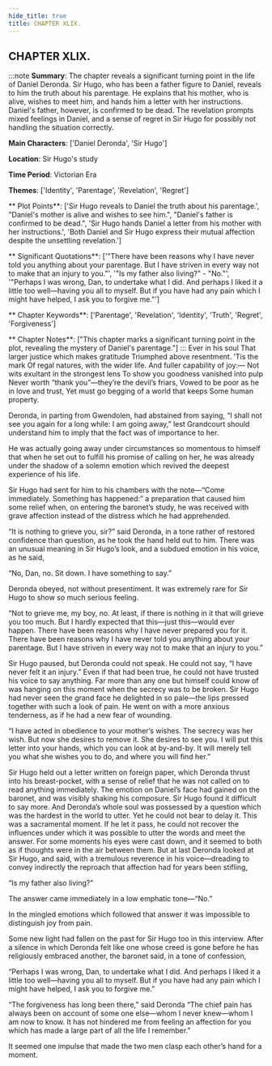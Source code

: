 ```yaml
---
hide_title: true
title: CHAPTER XLIX.
---
```

## CHAPTER XLIX.
:::note
**Summary**:
The chapter reveals a significant turning point in the life of Daniel Deronda. Sir Hugo, who has been a father figure to Daniel, reveals to him the truth about his parentage. He explains that his mother, who is alive, wishes to meet him, and hands him a letter with her instructions. Daniel's father, however, is confirmed to be dead. The revelation prompts mixed feelings in Daniel, and a sense of regret in Sir Hugo for possibly not handling the situation correctly.

**Main Characters**:
['Daniel Deronda', 'Sir Hugo']

**Location**:
Sir Hugo's study

**Time Period**:
Victorian Era

**Themes**:
['Identity', 'Parentage', 'Revelation', 'Regret']

** Plot Points**:
['Sir Hugo reveals to Daniel the truth about his parentage.', "Daniel's mother is alive and wishes to see him.", "Daniel's father is confirmed to be dead.", 'Sir Hugo hands Daniel a letter from his mother with her instructions.', 'Both Daniel and Sir Hugo express their mutual affection despite the unsettling revelation.']

** Significant Quotations**:
['"There have been reasons why I have never told you anything about your parentage. But I have striven in every way not to make that an injury to you."', '"Is my father also living?" - "No."', '"Perhaps I was wrong, Dan, to undertake what I did. And perhaps I liked it a little too well—having you all to myself. But if you have had any pain which I might have helped, I ask you to forgive me."']

** Chapter Keywords**:
['Parentage', 'Revelation', 'Identity', 'Truth', 'Regret', 'Forgiveness']

** Chapter Notes**:
["This chapter marks a significant turning point in the plot, revealing the mystery of Daniel's parentage."]
:::
Ever in his soul   That larger justice which makes gratitude   Triumphed above resentment. ’Tis the mark   Of regal natures, with the wider life.   And fuller capability of joy:—   Not wits exultant in the strongest lens   To show you goodness vanished into pulp   Never worth “thank you”—they’re the devil’s friars,   Vowed to be poor as he in love and trust,   Yet must go begging of a world that keeps   Some human property. 

Deronda, in parting from Gwendolen, had abstained from saying, “I shall not see you again for a long while: I am going away,” lest Grandcourt should understand him to imply that the fact was of importance to her. 

He was actually going away under circumstances so momentous to himself that when he set out to fulfill his promise of calling on her, he was already under the shadow of a solemn emotion which revived the deepest experience of his life. 

Sir Hugo had sent for him to his chambers with the note—“Come immediately. Something has happened:” a preparation that caused him some relief when, on entering the baronet’s study, he was received with grave affection instead of the distress which he had apprehended. 

“It is nothing to grieve you, sir?” said Deronda, in a tone rather of restored confidence than question, as he took the hand held out to him. There was an unusual meaning in Sir Hugo’s look, and a subdued emotion in his voice, as he said, 

“No, Dan, no. Sit down. I have something to say.” 

Deronda obeyed, not without presentiment. It was extremely rare for Sir Hugo to show so much serious feeling. 

“Not to grieve me, my boy, no. At least, if there is nothing in it that will grieve you too much. But I hardly expected that this—just this—would ever happen. There have been reasons why I have never prepared you for it. There have been reasons why I have never told you anything about your parentage. But I have striven in every way not to make that an injury to you.” 

Sir Hugo paused, but Deronda could not speak. He could not say, “I have never felt it an injury.” Even if that had been true, he could not have trusted his voice to say anything. Far more than any one but himself could know of was hanging on this moment when the secrecy was to be broken. Sir Hugo had never seen the grand face he delighted in so pale—the lips pressed together with such a look of pain. He went on with a more anxious tenderness, as if he had a new fear of wounding. 

“I have acted in obedience to your mother’s wishes. The secrecy was her wish. But now she desires to remove it. She desires to see you. I will put this letter into your hands, which you can look at by-and-by. It will merely tell you what she wishes you to do, and where you will find her.” 

Sir Hugo held out a letter written on foreign paper, which Deronda thrust into his breast-pocket, with a sense of relief that he was not called on to read anything immediately. The emotion on Daniel’s face had gained on the baronet, and was visibly shaking his composure. Sir Hugo found it difficult to say more. And Deronda’s whole soul was possessed by a question which was the hardest in the world to utter. Yet he could not bear to delay it. This was a sacramental moment. If he let it pass, he could not recover the influences under which it was possible to utter the words and meet the answer. For some moments his eyes were cast down, and it seemed to both as if thoughts were in the air between them. But at last Deronda looked at Sir Hugo, and said, with a tremulous reverence in his voice—dreading to convey indirectly the reproach that affection had for years been stifling, 

“Is my father also living?” 

The answer came immediately in a low emphatic tone—“No.” 

In the mingled emotions which followed that answer it was impossible to distinguish joy from pain. 

Some new light had fallen on the past for Sir Hugo too in this interview. After a silence in which Deronda felt like one whose creed is gone before he has religiously embraced another, the baronet said, in a tone of confession, 

“Perhaps I was wrong, Dan, to undertake what I did. And perhaps I liked it a little too well—having you all to myself. But if you have had any pain which I might have helped, I ask you to forgive me.” 

“The forgiveness has long been there,” said Deronda “The chief pain has always been on account of some one else—whom I never knew—whom I am now to know. It has not hindered me from feeling an affection for you which has made a large part of all the life I remember.” 

It seemed one impulse that made the two men clasp each other’s hand for a moment. 

